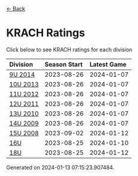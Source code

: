 [<- Back](../readme.md)
# KRACH Ratings
Click below to see KRACH ratings for each division

| Division | Season Start | Latest Game |
| :-- | :-- | :-- |
| [9U 2014](9U-2014-ratings.md) | 2023-08-26 | 2024-01-07 |
| [10U 2013](10U-2013-ratings.md) | 2023-08-26 | 2024-01-07 |
| [11U 2012](11U-2012-ratings.md) | 2023-08-26 | 2024-01-07 |
| [12U 2011](12U-2011-ratings.md) | 2023-08-26 | 2024-01-07 |
| [13U 2010](13U-2010-ratings.md) | 2023-08-26 | 2024-01-07 |
| [14U 2009](14U-2009-ratings.md) | 2023-08-26 | 2024-01-07 |
| [15U 2008](15U-2008-ratings.md) | 2023-09-02 | 2024-01-12 |
| [16U](16U-ratings.md) | 2023-08-25 | 2024-01-10 |
| [18U](18U-ratings.md) | 2023-08-25 | 2024-01-12 |

Generated on 2024-01-13 07:15:23.907484.
